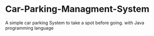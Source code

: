 # Car-Parking-Managment-System
A simple car parking System to take a spot before going. with Java programming language
